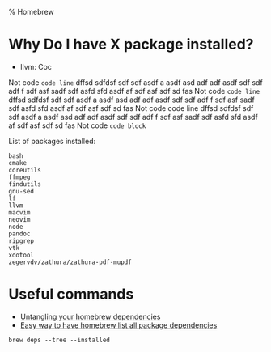% Homebrew

# Why Do I have X package installed?
* llvm: Coc

Not code `code line` dffsd sdfdsf sdf sdf asdf a asdf asd adf adf asdf sdf sdf adf f sdf asf sadf sdf asfd sfd asdf af sdf asf sdf sd fas
Not code `code line` dffsd sdfdsf sdf sdf asdf a asdf asd adf adf asdf sdf sdf adf f sdf asf sadf sdf asfd sfd asdf af sdf asf sdf sd fas
Not code code line dffsd sdfdsf sdf sdf asdf a asdf asd adf adf asdf sdf sdf adf f sdf asf sadf sdf asfd sfd asdf af sdf asf sdf sd fas
Not code ```code block```

List of packages installed:
```
bash
cmake
coreutils
ffmpeg
findutils
gnu-sed
lf
llvm
macvim
neovim
node
pandoc
ripgrep
vtk
xdotool
zegervdv/zathura/zathura-pdf-mupdf
```

# Useful commands
* [Untangling your homebrew dependencies](https://blog.jpalardy.com/posts/untangling-your-homebrew-dependencies/)
* [Easy way to have homebrew list all package dependencies](https://stackoverflow.com/questions/41029842/easy-way-to-have-homebrew-list-all-package-dependencies)

`brew deps --tree --installed`
